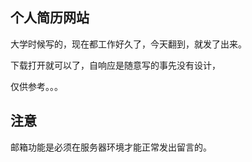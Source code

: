 ## 个人简历网站

大学时候写的，现在都工作好久了，今天翻到，就发了出来。

下载打开就可以了，自响应是随意写的事先没有设计，

仅供参考。。。

## 注意

邮箱功能是必须在服务器环境才能正常发出留言的。